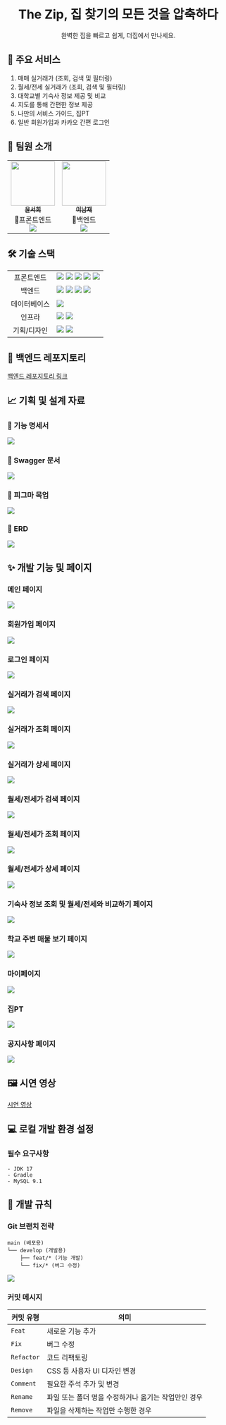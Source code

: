 <div align="center">
  
# The Zip, 집 찾기의 모든 것을 압축하다

완벽한 집을 빠르고 쉽게, 더집에서 만나세요.

</div>

## 🚀 주요 서비스

1. 매매 실거래가 (조회, 검색 및 필터링)
2. 월세/전세 실거래가 (조회, 검색 및 필터링)
3. 대학교별 기숙사 정보 제공 및 비교
4. 지도를 통해 간편한 정보 제공
5. 나만의 서비스 가이드, 집PT
6. 일반 회원가입과 카카오 간편 로그인

## 👥 팀원 소개

<table>
  <tr>
    <td align="center"><a href="https://github.com/Seoheeda"><img src="https://github.com/Seoheeda.png" width="100px;" alt=""/><br /><sub><b>윤서희</b></sub></a><br />👑프론트엔드<br/><a href="https://github.com/Seoheeda"><img src="https://img.shields.io/badge/GitHub-181717?style=flat&logo=github&logoColor=white"/></a></td>
    <td align="center"><a href="https://github.com/dlskawo0409"><img src="https://github.com/dlskawo0409.png" width="100px;" alt=""/><br /><sub><b>이남재</b></sub></a><br />👑백엔드<br/><a href="https://github.com/dlskawo0409"><img src="https://img.shields.io/badge/GitHub-181717?style=flat&logo=github&logoColor=white"/></a></td>   
  </tr>
</table>

## 🛠 기술 스택

<table>
<tr>
    <td align="center">프론트엔드</td>
    <td>
      <img src="https://img.shields.io/badge/JavaScript-ECD53F?style=flat&logo=javascript&logoColor=white"/>
       <img src="https://img.shields.io/badge/TypeScript-3178C6?style=flat&logo=typescript&logoColor=white"/>
      <img src="https://img.shields.io/badge/React-61DAFB?style=flat&logo=react&logoColor=white"/>
      <img src="https://img.shields.io/badge/TailwindCss-06B6D4?style=flat&logo=tailwindcss&logoColor=white"/>
       <img src="https://img.shields.io/badge/recoil-3578E5?style=flat&logo=tailwindcss&logoColor=white"/>
    </td>
  </tr>
  <tr>
    <td align="center">백엔드</td>
    <td>
      <img src="https://img.shields.io/badge/Java_17-ED8B00?style=flat&logo=openjdk&logoColor=white"/>
       <img src="https://img.shields.io/badge/spring-6DB33F?style=flat&logo=spring-security&logoColor=white"/>
      <img src="https://img.shields.io/badge/springboot-6DB33F?style=flat&logo=spring&logoColor=white"/>
      <img src="https://img.shields.io/badge/swagger-85EA2D?style=flat&logo=gradle&logoColor=white"/>
    </td>
  </tr>
  <tr>
    <td align="center">데이터베이스</td>
    <td>
      <img src="https://img.shields.io/badge/MySQL_8.0-4479A1?style=flat&logo=mysql&logoColor=white"/>
    </td>
  </tr>
  <tr>
    <td align="center">인프라</td>
    <td>
      <img src="https://img.shields.io/badge/AWS-232F3E?style=flat&logo=amazonwebservices&logoColor=white"/>
      <img src="https://img.shields.io/badge/vercel-000000?style=flat&logo=jenkins&logoColor=white"/>
    </td>
  </tr>
  <tr>
    <td align="center">기획/디자인</td>
    <td>
      <img src="https://img.shields.io/badge/Notion-000000?style=flat&logo=notion&logoColor=white"/>
      <img src="https://img.shields.io/badge/Figma-F24E1E?style=flat&logo=figma&logoColor=white"/>
    </td>
  </tr>
</table>

## 🚩 백엔드 레포지토리

[백엔드 레포지토리 링크](https://github.com/dlskawo0409/The_Zip_backend)

## 📈 기획 및 설계 자료

### 📜 기능 명세서

<img src="./readme/featureDoc.png"/>

### 📜 Swagger 문서

<img src="./readme/swagger.png"/>

### 📜 피그마 목업

<img src="./readme/figma.png"/>

### 📜 ERD

<img src="./readme/erd.png"/>

## ✨ 개발 기능 및 페이지

### 메인 페이지

<img src="./readme/mainPage.png"/>

### 회원가입 페이지

<img src="./readme/signUp.png"/>

### 로그인 페이지

<img src="./readme/logIn.png"/>

### 실거래가 검색 페이지

<img src="./readme/houseMain.png"/>

### 실거래가 조회 페이지

<img src="./readme/houseList.png"/>

### 실거래가 상세 페이지

<img src="./readme/houseDetail.png"/>

### 월세/전세가 검색 페이지

<img src="./readme/charterMain.png"/>

### 월세/전세가 조회 페이지

<img src="./readme/charterList.png"/>

### 월세/전세가 상세 페이지

<img src="./readme/charterDetail.png"/>

### 기숙사 정보 조회 및 월세/전세와 비교하기 페이지

<img src="./readme/dormitory.png"/>

### 학교 주변 매물 보기 페이지

<img src="./readme/schoolHouse.png"/>

### 마이페이지

<img src="./readme/profilePage.png"/>

### 집PT

<img src="./readme/zipPT.png"/>

### 공지사항 페이지

<img src="./readme/board.png"/>

## 🖼️ 시연 영상

[시연 영상](https://www.youtube.com/watch?v=JY6e79v5MXg)

## 💻 로컬 개발 환경 설정

### 필수 요구사항

```
- JDK 17
- Gradle
- MySQL 9.1
```

## 📜 개발 규칙

### Git 브랜치 전략

```
main (배포용)
└── develop (개발용)
    ├── feat/* (기능 개발)
    └── fix/* (버그 수정)
```

<img src="./readme/branch.png"/>

### 커밋 메시지

| 커밋 유형  | 의미                                                |
| ---------- | --------------------------------------------------- |
| `Feat`     | 새로운 기능 추가                                    |
| `Fix`      | 버그 수정                                           |
| `Refactor` | 코드 리팩토링                                       |
| `Design`   | CSS 등 사용자 UI 디자인 변경                        |
| `Comment`  | 필요한 주석 추가 및 변경                            |
| `Rename`   | 파일 또는 폴더 명을 수정하거나 옮기는 작업만인 경우 |
| `Remove`   | 파일을 삭제하는 작업만 수행한 경우                  |

</div>
